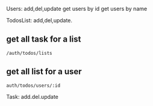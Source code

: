 Users:
add,del,update
get users by id
get users by name

TodosList:
add,del,update.

## get all task for a list

    /auth/todos/lists

## get all list for a user

    auth/todos/users/:id

Task:
add.del.update
